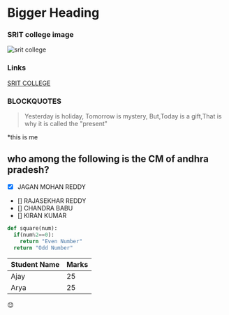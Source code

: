 # Bigger Heading
### SRIT college image
![srit college](http://www.srit.ac.in/images/logo-autonomous-new.jpeg)
### Links
[SRIT COLLEGE](https://srit.ac.in)

### BLOCKQUOTES
> Yesterday is holiday,
>Tomorrow is mystery,
>But,Today is a gift,That is why it is called the "present"

\*this is me

## who among the following is the CM of andhra pradesh?
- [x] JAGAN MOHAN REDDY
- [] RAJASEKHAR REDDY
- [] CHANDRA BABU
- [] KIRAN KUMAR

```python
def square(num):
  if(num%2==0):
    return "Even Number"
  return "Odd Number"
```
Student Name | Marks
--------------|-----
Ajay|25
Arya|25

:blush:
